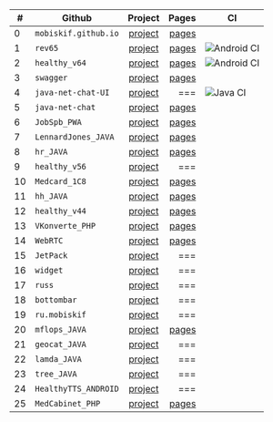 |#|Github|Project|Pages|CI|
|---| ------------- |:-------------:| -----:|-----|
|0|`mobiskif.github.io`|[project](https://github.com/mobiskif/mobiskif.github.io)|[pages](https://mobiskif.github.io/)| |
|1|`rev65`|[project](https://github.com/mobiskif/rev65)|[pages](https://mobiskif.github.io/rev65/)|![Android CI](https://github.com/mobiskif/rev65/workflows/Android%20CI/badge.svg)|
|2|`healthy_v64`|[project](https://github.com/mobiskif/healthy_v64)|[pages](https://mobiskif.github.io/healthy_v64/)|![Android CI](https://github.com/mobiskif/healthy_v64/workflows/Android%20CI/badge.svg)|
|3|`swagger`|[project](https://github.com/mobiskif/swagger)|[pages](https://mobiskif.github.io/swagger/)| |
|4|`java-net-chat-UI`|[project](https://github.com/mobiskif/java-net-chat-UI)|===|![Java CI](https://github.com/mobiskif/java-net-chat-UI/workflows/Java%20CI/badge.svg)|
|5|`java-net-chat`|[project](https://github.com/mobiskif/java-net-chat)|[pages](https://mobiskif.github.io/java-net-chat/)| |
|6|`JobSpb_PWA`|[project](https://github.com/mobiskif/JobSpb_PWA)|[pages](https://mobiskif.github.io/JobSpb_PWA/)| |
|7|`LennardJones_JAVA`|[project](https://github.com/mobiskif/LennardJones_JAVA)|[pages](https://mobiskif.github.io/LennardJones_JAVA/)| |
|8|`hr_JAVA`|[project](https://github.com/mobiskif/hr_JAVA)|[pages](https://mobiskif.github.io/hr_JAVA/)| |
|9|`healthy_v56`|[project](https://github.com/mobiskif/healthy_v56)|===| |
|10|`Medcard_1C8`|[project](https://github.com/mobiskif/Medcard_1C8)|[pages](https://mobiskif.github.io/Medcard_1C8/)| |
|11|`hh_JAVA`|[project](https://github.com/mobiskif/hh_JAVA)|[pages](https://mobiskif.github.io/hh_JAVA/)| |
|12|`healthy_v44`|[project](https://github.com/mobiskif/healthy_v44)|[pages](https://mobiskif.github.io/healthy_v44/)| |
|13|`VKonverte_PHP`|[project](https://github.com/mobiskif/VKonverte_PHP)|[pages](https://mobiskif.github.io/VKonverte_PHP/)| |
|14|`WebRTC`|[project](https://github.com/mobiskif/WebRTC)|[pages](https://mobiskif.github.io/WebRTC/)| |
|15|`JetPack`|[project](https://github.com/mobiskif/JetPack)|===| |
|16|`widget`|[project](https://github.com/mobiskif/widget)|===| |
|17|`russ`|[project](https://github.com/mobiskif/russ)|===| |
|18|`bottombar`|[project](https://github.com/mobiskif/bottombar)|===| |
|19|`ru.mobiskif`|[project](https://github.com/mobiskif/ru.mobiskif)|===| |
|20|`mflops_JAVA`|[project](https://github.com/mobiskif/mflops_JAVA)|[pages](https://mobiskif.github.io/mflops_JAVA/)| |
|21|`geocat_JAVA`|[project](https://github.com/mobiskif/geocat_JAVA)|===| |
|22|`lamda_JAVA`|[project](https://github.com/mobiskif/lamda_JAVA)|===| |
|23|`tree_JAVA`|[project](https://github.com/mobiskif/tree_JAVA)|===| |
|24|`HealthyTTS_ANDROID`|[project](https://github.com/mobiskif/HealthyTTS_ANDROID)|===| |
|25|`MedCabinet_PHP`|[project](https://github.com/mobiskif/MedCabinet_PHP)|[pages](https://mobiskif.github.io/MedCabinet_PHP/)| |


<!--
# Проекты

### Работа в СПб (PWA)
<img src="https://github.com/mobiskif/JobSpb_PWA/raw/master/2.png" width="50%" />

[Репозиторий на Git Hub](https://github.com/mobiskif/JobSpb_PWA)

[Приложение на Github Pages](https://mobiskif.github.io/JobSpb_PWA)
<br/>
<br/>

### Запись к врачу по ОМС в Санкт-Петербурге (Android)
<img src="https://github.com/mobiskif/Healthy_ANDROID/raw/master/1.png" width="50%" />

[Страница приложения](https://mobiskif.github.io/healthy_v64)

[Репозиторий](https://github.com/mobiskif/healthy_v44)

[Приложение на Google Play](https://play.google.com/store/search?q=mobiskif)

[apk](https://github.com/mobiskif/rev65/raw/master/app/release/app-release.apk)
-->

<!--
```markdown
Syntax highlighted code block

# Header 1
## Header 2
### Header 3

- Bulleted
- List

1. Numbered
2. List

**Bold** and _Italic_ and `Code` text

[Link](url) and ![Image](src)
```
-->

<!--
<br/>

[editor](https://github.com/mobiskif/mobiskif.github.io/edit/master/README.md)
-->
